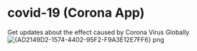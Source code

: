 # covid-19 (Corona App)
Get updates about the effect caused by Corona Virus Globally
![{AD2149D2-1574-4402-95F2-F9A3E12E7FF6} png](https://user-images.githubusercontent.com/73103642/124008119-b6aff100-d9f9-11eb-8b7c-d9c3c0e1e43b.jpg)
